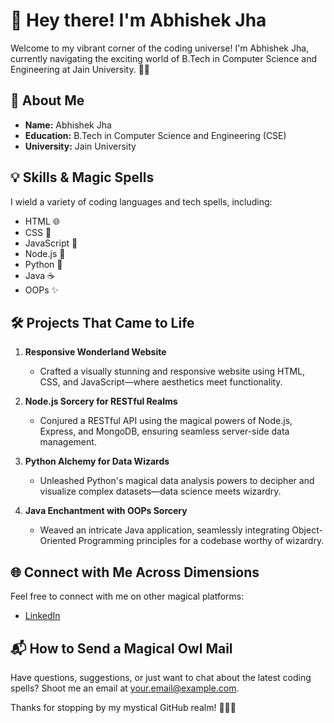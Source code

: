 # 👋 Hey there! I'm Abhishek Jha

Welcome to my vibrant corner of the coding universe! I'm Abhishek Jha, currently navigating the exciting world of B.Tech in Computer Science and Engineering at Jain University. 👨‍💻

## 🚀 About Me

- **Name:** Abhishek Jha
- **Education:** B.Tech in Computer Science and Engineering (CSE)
- **University:** Jain University

## 💡 Skills & Magic Spells

I wield a variety of coding languages and tech spells, including:

- HTML 🌐
- CSS 🎨
- JavaScript 🚀
- Node.js 🌈
- Python 🐍
- Java ☕️
- OOPs ✨

## 🛠️ Projects That Came to Life

1. **Responsive Wonderland Website**
   - Crafted a visually stunning and responsive website using HTML, CSS, and JavaScript—where aesthetics meet functionality.

2. **Node.js Sorcery for RESTful Realms**
   - Conjured a RESTful API using the magical powers of Node.js, Express, and MongoDB, ensuring seamless server-side data management.

3. **Python Alchemy for Data Wizards**
   - Unleashed Python's magical data analysis powers to decipher and visualize complex datasets—data science meets wizardry.

4. **Java Enchantment with OOPs Sorcery**
   - Weaved an intricate Java application, seamlessly integrating Object-Oriented Programming principles for a codebase worthy of wizardry.

## 🌐 Connect with Me Across Dimensions

Feel free to connect with me on other magical platforms:

- [LinkedIn](https://www.linkedin.com/in/yourlinkedinprofile)

## 📬 How to Send a Magical Owl Mail

Have questions, suggestions, or just want to chat about the latest coding spells? Shoot me an email at [your.email@example.com](mailto:neonyte17@gmail.com).

Thanks for stopping by my mystical GitHub realm! 🧙‍♂️✨
